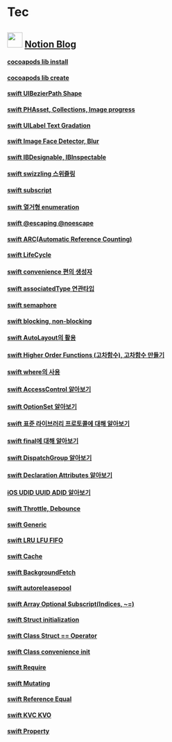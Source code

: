 # Tec

## <a href="https://www.notion.so/pikachu987/Study-848fed3b628943bb945734c3ffe82d16"><img src="https://www.notion.so/images/favicon.ico" width="35px;"></a> [Notion Blog](https://www.notion.so/pikachu987/Study-848fed3b628943bb945734c3ffe82d16)

#### [cocoapods lib install](https://www.notion.so/pikachu987/Libaray-Install-567144882f14460aade08af59284740a)
#### [cocoapods lib create](https://www.notion.so/pikachu987/Library-Create-fb00cc6dee8342579b6e795f60f4d22b)
#### [swift UIBezierPath Shape](https://www.notion.so/pikachu987/UIBezierPath-Shape-80843bff46e5407c949d6b880518d670)
#### [swift PHAsset, Collections, Image progress](https://www.notion.so/pikachu987/PHAsset-ba2e4b2318cc4c339dc86c8aeea3c714)
#### [swift UILabel Text Gradation](https://www.notion.so/pikachu987/Text-Gradation-60f6f084fab14475bcb466cf89d83078)
#### [swift Image Face Detector, Blur](https://www.notion.so/pikachu987/Image-Face-Detector-4918efff89164e38998eefe5870f35ad)
#### [swift IBDesignable, IBInspectable](https://www.notion.so/pikachu987/IBDesignable-IBInspectable-998cedbe8eb8401b9e189247b5b60e84)
#### [swift swizzling 스위즐링](https://www.notion.so/pikachu987/Swizzling-60eb4c7af174426b88338608a072c353)
#### [swift subscript](https://www.notion.so/pikachu987/Subscript-7ef5bdddf39e412685b5204c6fd4c249)
#### [swift 열거형 enumeration](https://www.notion.so/pikachu987/Enumeration-2f28212ef645467c8027f1e0c7a00162)
#### [swift @escaping @noescape](https://www.notion.so/pikachu987/Escaping-noescaping-3df1c313224b4732842b9cdcd93c0ff5)
#### [swift ARC(Automatic Reference Counting)](https://www.notion.so/pikachu987/ARC-Automatic-Reference-Counting-826c6bf8e2a046a884c3f9a63d99788a)
#### [swift LifeCycle](https://www.notion.so/pikachu987/LifeCycle-0f28b79f7d4242c3888750445c981778)
#### [swift convenience 편의 생성자](https://www.notion.so/pikachu987/Convenience-init-e281c16562a3421aa25b2895b9a507cf)
#### [swift associatedType 연관타입](https://www.notion.so/pikachu987/AssociatedType-10a59eeab738446b942d32e54c67e8e3)
#### [swift semaphore](https://www.notion.so/pikachu987/Semaphore-1ea293681b204350b8266def1456b313)
#### [swift blocking, non-blocking](https://www.notion.so/pikachu987/Blocking-Non-blocking-887f501f067d4a06a0fab7b9495ec2bd)
#### [swift AutoLayout의 활용](https://www.notion.so/pikachu987/AutoLayout-d32daa687fd04315b11647b9c8dfb773)
#### [swift Higher Order Functions (고차함수), 고차함수 만들기](https://www.notion.so/pikachu987/Higher-Order-Functions-444f549186b4475098ba656ba441b2fb)
#### [swift where의 사용](https://www.notion.so/pikachu987/where-Keyword-ce0a005b04004241b4b21a73feb0feb9)
#### [swift AccessControl 알아보기](https://www.notion.so/pikachu987/AccessControl-dcac6d1243dd48a09815b2db748cc6e2)
#### [swift OptionSet 알아보기](https://www.notion.so/pikachu987/OptionSet-245c80c696cc47e09011c617e63c899b)
#### [swift 표준 라이브러리 프로토콜에 대해 알아보기](https://www.notion.so/pikachu987/Standard-Library-Protocol-c5e8fe314e1947c09bf0f5bd1e70ad04)
#### [swift final에 대해 알아보기](https://www.notion.so/pikachu987/final-Keyword-70067a09fcda424599323638000bf240)
#### [swift DispatchGroup 알아보기](https://www.notion.so/pikachu987/DispatchGroup-bb7970004845440e8658540080cf8c5d)
#### [swift Declaration Attributes 알아보기](https://www.notion.so/pikachu987/Declaration-Attributes-3970299595da4b85908d4354e25f625e)
#### [iOS UDID UUID ADID 알아보기](https://www.notion.so/pikachu987/UDID-UUID-ADID-463cd7fd72114d6b8ccd800809265dde)
#### [swift Throttle, Debounce](https://www.notion.so/pikachu987/Throttle-Debounce-005215de9cfc4574b49f43479c9fb46b)
#### [swift Generic](https://www.notion.so/pikachu987/Generic-3cd14ee1d4454343a223926241b8461e)
#### [swift LRU LFU FIFO](https://www.notion.so/pikachu987/LRU-LFU-FIFO-44f8be48dc8449d6b9fba53937e7119d)
#### [swift Cache](https://www.notion.so/pikachu987/Cache-af5b4c0b99e443899cd8e13ccf6c3022)
#### [swift BackgroundFetch](https://www.notion.so/pikachu987/BackgroundFetch-4625f2b52cef47f19aa85ef5dd78a229)
#### [swift autoreleasepool](https://www.notion.so/pikachu987/autoreleasepool-6881ac755a4d456f83b3296cf2533dba)
#### [swift Array Optional Subscript(Indices, ~=)](https://www.notion.so/pikachu987/Array-Optional-Subscript-Indices-0803de67fd2344168dbb484f1df426e0)
#### [swift Struct initialization](https://www.notion.so/pikachu987/Struct-initialization-0027d74f5ae94ef7a97ad91ce3163cfd)
#### [swift Class Struct == Operator](https://www.notion.so/pikachu987/Class-Struct-Operator-baaf2bfac5284461a842531fa0f7f94b)
#### [swift Class convenience init](https://www.notion.so/pikachu987/Class-convenience-init-8ddc71314e2b41a78962e1dd76ae8ccf)
#### [swift Require](https://www.notion.so/pikachu987/Require-97b54432955a426c8ac244abfde9156e)
#### [swift Mutating](https://www.notion.so/pikachu987/Struct-Mutating-47445dd12fce4ce7bb7f383f4b555882)
#### [swift Reference Equal](https://www.notion.so/pikachu987/Reference-Equal-52b059a3f3aa4470b7d6c2db56fdda12)
#### [swift KVC KVO](https://www.notion.so/pikachu987/KVC-KVO-dcc372b1ec2c4581b61ef4686de544ff)
#### [swift Property](https://www.notion.so/pikachu987/Property-efcb590486e2484c955f3f0f27dd2ea9)

